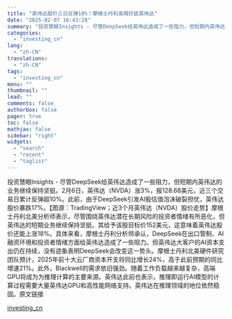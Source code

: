 ```yaml
---
title: "英伟达股价三日反弹10%！摩根士丹利高喊抄底英伟达"
date: "2025-02-07 16:43:28"
summary: "投资慧眼Insights - 尽管DeepSeek给英伟达造成了一些阻力，但短期内英伟达的业务继续..."
categories:
  - "investing_cn"
lang:
  - "zh-CN"
translations:
  - "zh-CN"
tags:
  - "investing_cn"
menu: ""
thumbnail: ""
lead: ""
comments: false
authorbox: false
pager: true
toc: false
mathjax: false
sidebar: "right"
widgets:
  - "search"
  - "recent"
  - "taglist"
---
```


投资慧眼Insights - 尽管DeepSeek给英伟达造成了一些阻力，但短期内英伟达的业务继续保持坚挺。2月6日，英伟达（NVDA）涨3%，报128.68美元，近三个交易日累计反弹超10%。此前，由于DeepSeek引发AI股估值泡沫破裂担忧，英伟达股价暴跌17%。【图源：TradingView；近3个月英伟达（NVDA）股价走势】摩根士丹利北美分析师表示，尽管围绕英伟达潜在长期风险的投资者情绪有所恶化，但英伟达的短期业务继续保持坚挺。其给予该股目标价152美元，这意味着英伟达股价还能上涨18%。具体来看，摩根士丹利分析师承认，DeepSeek在出口管制、AI融资环境和投资者情绪方面给英伟达造成了一些阻力。但英伟达大客户的AI资本支出仍在持续，没有迹象表明DeepSeek会改变这一势头。摩根士丹利北美硬件研究团队预计，2025年前十大云厂商资本开支将同比增长24%，高于此前预期的同比增速21%。此外，Blackwell的需求依旧强劲。随着工作负载越来越复杂，高端GPU将成为为推理计算的主要来源。英伟达此前也表示，推理即运行AI模型的计算过程需要大量英伟达GPU和高性能网络支持。英伟达在推理领域的地位依然稳固。原文链接

[investing_cn](https://cn.investing.com/news/stock-market-news/article-2661727)
